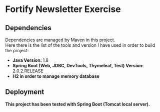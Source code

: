 <h1>Fortify Newsletter Exercise</h1>
<h2>Dependencies</h2>
<p> Dependencies are managed by Maven in this project. <br/>
    Here there is the list of the tools and version I have used in order to build the project: </p>
<ul>
  <li>
    <b> Java Version: </b> 1.8
  </li>
  <li>
    <b> Spring Boot (Web, JDBC, DevTools, Thymeleaf, Test) Version: </b> 2.0.2.RELEASE
  </li>
  <li>
    <b> H2 in order to manage memory database
  </li>
</ul>
<h2>Deployment</h2>
<p> This project has been tested with <b>Spring Boot</b> (Tomcat local server).</p>
